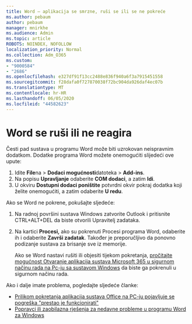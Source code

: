 ```yaml
---
title: Word – aplikacija se smrzne, ruši se ili se ne pokreće
ms.author: pebaum
author: pebaum
manager: mnirkhe
ms.audience: Admin
ms.topic: article
ROBOTS: NOINDEX, NOFOLLOW
localization_priority: Normal
ms.collection: Adm_O365
ms.custom:
- "9000584"
- "2686"
ms.openlocfilehash: e327df91f13cc2488e836f940a6f3a7915451558
ms.sourcegitcommit: f28dafa0f727870038f72bc904da926daf4ec07b
ms.translationtype: MT
ms.contentlocale: hr-HR
ms.lasthandoff: 06/05/2020
ms.locfileid: "44582623"
---
```

# <a name="word-crashes-or-doesnt-respond"></a>Word se ruši ili ne reagira

Česti pad sustava u programu Word može biti uzrokovan neispravnim dodatkom. Dodatke programa Word možete onemogućiti slijedeći ove upute:

1. Idite **File**na  >  **Dodaci mogućnosti**datoteka  >  **Add-ins**.
2. Na popisu **Upravljanje** odaberite **COM dodaci**, a zatim **Idi**.
3. U okviru **Dostupni dodaci poništite** potvrdni okvir pokraj dodatka koji želite onemogućiti, a zatim odaberite **U redu**.

Ako se Word ne pokrene, pokušajte sljedeće:

1.   Na radnoj površini sustava Windows zatvorite Outlook i pritisnite CTRL+ALT+DEL da biste otvorili Upravitelj zadataka. 
2. Na kartici **Procesi,** ako su pokrenuti Procesi programa Word, odaberite ih i odaberite **Završi zadatak**. Također je preporučljivo da ponovno podizanje sustava za brisanje sve iz memorije.

    Ako se Word nastavi rušiti ili objesiti tijekom pokretanja, [pročitajte mogućnost Otvaranje aplikacija sustava Microsoft 365 u sigurnom načinu rada na Pc-ju sa sustavom Windows](https://support.office.com/article/Open-Office-apps-in-safe-mode-on-a-Windows-PC-dedf944a-5f4b-4afb-a453-528af4f7ac72) da biste ga pokrenuli u sigurnom načinu rada.

Ako i dalje imate problema, pogledajte sljedeće članke: 
- [Prilikom pokretanja aplikacija sustava Office na PC-ju pojavljuje se pogreška "prestao je funkcionirati"](https://support.office.com/article/52bd7985-4e99-4a35-84c8-2d9b8301a2fa)
- [Popravci ili zaobilazna rješenja za nedavne probleme u programu Word za Windows](https://support.office.com/article/bf6bf17c-2807-4871-83ce-e337ae8f0b86)